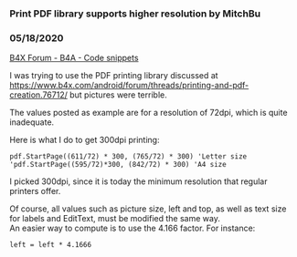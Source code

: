 ### Print PDF library supports higher resolution by MitchBu
### 05/18/2020
[B4X Forum - B4A - Code snippets](https://www.b4x.com/android/forum/threads/117914/)

I was trying to use the PDF printing library discussed at <https://www.b4x.com/android/forum/threads/printing-and-pdf-creation.76712/> but pictures were terrible.  
  
The values posted as example are for a resolution of 72dpi, which is quite inadequate.  
  
Here is what I do to get 300dpi printing:  

```B4X
pdf.StartPage((611/72) * 300, (765/72) * 300) 'Letter size  
'pdf.StartPage((595/72)*300, (842/72) * 300) 'A4 size
```

  
  
I picked 300dpi, since it is today the minimum resolution that regular printers offer.  
  
Of course, all values such as picture size, left and top, as well as text size for labels and EditText, must be modified the same way.  
An easier way to compute is to use the 4.166 factor. For instance:  

```B4X
left = left * 4.1666
```